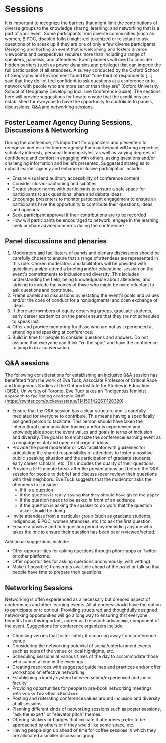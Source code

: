# Sessions

It is important to recognize the barriers that might limit the contributions of diverse groups to the knowledge sharing, learning, and networking that is a part of your event. Some participants from diverse communities (such as women, BIPOC, disabled folks) might feel tokenized or reluctant to ask questions of to speak up if they are one of only a few diverse participants. Designing and hosting an event that is welcoming and fosters diverse viewpoints and perspectives requires more than including a range of speakers, panelists, and attendees. Event planners will need to consider hidden barriers (such as power dynamics and privilege) that can impede the full participation of all attendees. A survey conducted by the Oxford School of Geography and Environment found that "one third of respondents [...] said that they do not feel confident to ask questions at a conference or to network with people who are more senior than they are" (Oxford University School of Geography Developing Inclusive Conference Guide).
The sections here will provide suggestions for how to ensure that the conditions are established for everyone to have the opportunity to contribute to panels, discussions, Q&A and networking sessions. 

## Foster Learner Agency During Sessions, Discussions & Networking

During the conference, it’s important for organizers and presenters to recognize and plan for learner agency.  Each participant will bring expertise, scholarly interests, personal learning styles, as well as varying degrees of confidence and comfort in engaging with others, asking questions and/or challenging information and beliefs presented.  Suggested strategies to uphold learner agency and enhance inclusive participation include:  
- Ensure visual and auditory accessibility of conference content
- Consider closed-captioning and subtitles
- Create shared norms with participants to ensure a safe space for participants to ask questions, share and debate ideas
- Encourage presenters to monitor participant engagement to ensure all participants have the opportunity to contribute their questions, ideas, and opinions
- Seek participant approval if their contributions are to be recorded
- How will participants be encouraged to network, engage in the learning, seek or share advice/concerns during the conference?


## Panel discussions and plenaries

1. Moderators and facilitators of panels and plenary discussions should be carefully chosen to ensure that a range of attendees are represented in this role. Chosen moderators and facilitators will be provided with guidelines and/or attend a briefing and/or educational session on the event's committments to inclusion and diversity. This includes understanding the field, being knowledgeable about attendees, and striving to include the voices of those who might be more reluctant to ask questions and contribute.
2. Frame panels and discussions by restating the event's goals and values and/or the code of conduct for a nonjudgmental and open exchange of ideas.
3. If there are members of equity deserving groups, graduate students, early career academics on the panel ensure that they are not scheduled to speak last.
4. Offer and provide mentoring for those who are not as experienced at attending and speaking at conferences.
5. Build in time for people to consider questions and answers. Do not assume that everyone can think "on the spot" and have the confidence to jump in to a conversation. 

## Q&A sessions

The following considerations for establishing an inclusive Q&A session has benefitted from the work of Eve Tuck, Associate Professor of Critical Race and Indigenous Studies at the Ontario Institute for Studies in Education (OISE), University of Toronto. Eve Tuck takes an "Indigenous feminist approach to facilitating academic Q&A" (https://twitter.com/tuckeve/status/1141501422611128320).

- Ensure that the Q&A session has a clear structure and is carefully mediated for everyone to contribute. This means having a specifically assigned person to facilitate. This person should have taken the intercultural communication training and/or is experienced and knowledgable about the event values and goals in terms of inclusion and diversity. The goal is to emphasize the conference/learning event as a nonjudgemental and open exchange of ideas. 
- Provide the panel moderator or Q&A facilitator with guidelines for articulating the shared responsibility of attendees to foster a positive public speaking situation and the participation of graduate students, early career scholars, etc. This includes the quality of their questions. 
- Provide a 5-10 minute break after the presentations and before the Q&A session for people to debrief and discuss (peer review) their questions with their neighbors. Eve Tuck suggests that the moderator asks the attendees to consider: 
  - if it is a question
  - if the question is really saying that they should have given the paper
  - if the question needs to be asked in front of an audience
  - if the question is asking the speaker to do work that the question asker should be doing
- Invite attendees from a particular group (such as graduate students, Indigenous, BIPOC, women attendees, etc.) to ask the first question.
- Ensure a positive and rich question period by reminding anyone who takes the mic to ensure their question has been peer reviewed/vetted.

Additional suggestions include:

- Offer opportunities for asking questions through phone apps or Twitter or other platforms.
- Offer opportunities for asking questions anonymously (with vetting).
- Make (if possible) transcripts available ahead of the panel or talk so that people have time to prepare their questions.


## Networking Sessions

Networking is often experienced as a necessary but dreaded aspect of conferences and other learning events. All attendees should have the option to participate or to opt out. Providing structured and thoughtfully designed networking opportunities will go a long way to ensuring that everyone benefits from this important, career and research advancing, component of the event. Suggestions for conference organizers include:

- Choosing venues that foster safety if occurring away from conference venue
- Considering the networking potential of social/entertainment events such as tours of the venue or local highlights, etc.
- Scheduling sessions at various times of the day to accommodate those who cannot attend in the evenings
- Creating resources with suggested guidelines and practices and/or offer workshops on effective networking
- Establishing a buddy system between senior/experienced and junior faculty
- Providing opportunities for people to pre-book networking meetings with one or two other attendees
- Posting and reiterating conference values around inclusion and diversity at all sessions
- Planning different kinds of networking sessions such as poster sessions, "ask the expert" or "elevator pitch" themes.
- Offering stickers or badges that indicate if attendees prefer to be approached by others or if they would like some space, etc.
- Having people sign up ahead of time for coffee sessions in which they are allocated a smaller discussion group 
